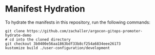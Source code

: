 # Manifest Hydration

To hydrate the manifests in this repository, run the following commands:

```shell
git clone https://github.com/zachaller/argocon-gitops-promoter-hydrate-demo
# cd into the cloned directory
git checkout 3b0400e56aa1863bdf33b8cf254a6834eee26173
kustomize build ./user-configuration/development
```
